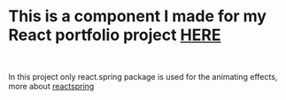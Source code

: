 # This is a component I made for my React portfolio project [HERE](https://github.com/TecJoJo/MyReactResumeWebsite)

<br/>

In this project only react.spring package is used for the animating effects, more about [reactspring](https://www.react-spring.dev/)
